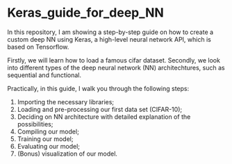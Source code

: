 # Keras_guide_for_deep_NN
In this repository, I am showing a step-by-step guide on how to create a custom deep NN using Keras, a high-level neural network API, which is based on Tensorflow.

Firstly, we will learn how to load a famous cifar dataset. Secondly, we look into different types of the deep neural network (NN) architechtures, such as sequential and functional.

Practically, in this guide, I walk you through the following steps:
1. Importing the necessary libraries;
2. Loading and pre-processing our first data set (CIFAR-10); 
3. Deciding on NN architecture with detailed explanation of the possibilities;
4. Compiling our model;
5. Training our model;
6. Evaluating our model;
7. (Bonus) visualization of our model.


